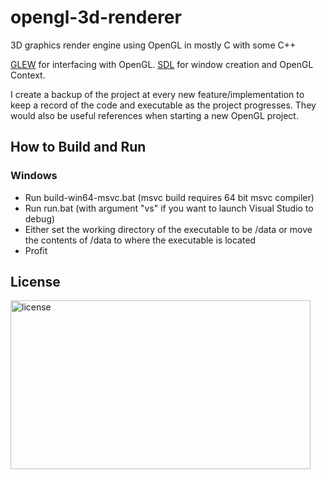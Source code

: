 # opengl-3d-renderer
3D graphics render engine using OpenGL in mostly C with some C++

[GLEW](http://glew.sourceforge.net/) for interfacing with OpenGL.
[SDL](https://www.libsdl.org/) for window creation and OpenGL Context. 

I create a backup of the project at every new feature/implementation to keep a record of the code and executable as the project progresses. They would also be useful references when starting a new OpenGL project.

## How to Build and Run
### Windows
- Run build-win64-msvc.bat (msvc build requires 64 bit msvc compiler)
- Run run.bat (with argument "vs" if you want to launch Visual Studio to debug)
- Either set the working directory of the executable to be /data or move the contents of /data to where the executable is located
- Profit

## License

<img src="https://i.imgur.com/V9VYXiR.png" alt="license" width="480" height="270">
